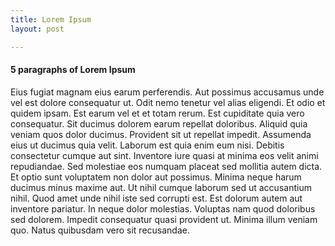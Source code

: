 ```yaml
---
title: Lorem Ipsum
layout: post

---
```


#### 5 paragraphs of Lorem Ipsum

Eius fugiat magnam eius earum perferendis. Aut possimus accusamus unde vel est dolore consequatur ut. Odit nemo tenetur vel alias eligendi. Et odio et quidem ipsam. Est earum vel et et totam rerum. Est cupiditate quia vero consequatur.
Sit ducimus dolorem earum repellat doloribus. Aliquid quia veniam quos dolor ducimus. Provident sit ut repellat impedit. Assumenda eius ut ducimus quia velit. Laborum est quia enim eum nisi.
Debitis consectetur cumque aut sint. Inventore iure quasi at minima eos velit animi repudiandae. Sed molestiae eos numquam placeat sed mollitia autem dicta. Et optio sunt voluptatem non dolor aut possimus. Minima neque harum ducimus minus maxime aut. Ut nihil cumque laborum sed ut accusantium nihil.
Quod amet unde nihil iste sed corrupti est. Est dolorum autem aut inventore pariatur. In neque dolor molestias. Voluptas nam quod doloribus sed dolorem.
Impedit consequatur quasi provident ut. Minima illum veniam quo. Natus quibusdam vero sit recusandae.
